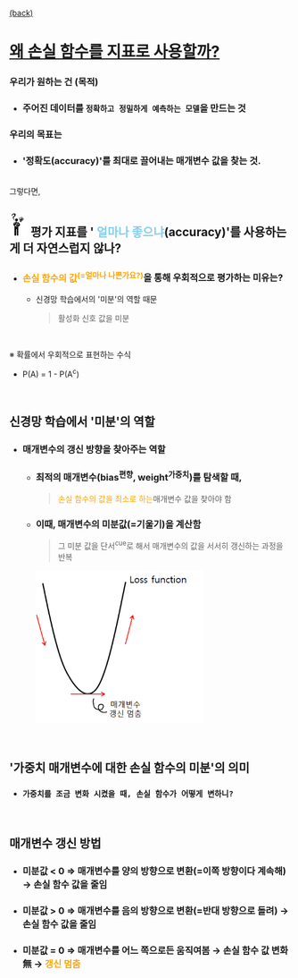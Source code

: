 [(back)](https://github.com/DoranLyong/DL_coding_master/tree/master/Self_tutorial/3_learning/MNIST_learning/2_loss_function)

# [왜 손실 함수를 지표로 사용할까?](https://blog.naver.com/cheeryun/221387314571)

### 우리가 원하는 건 (목적)
* ### 주어진 데이터를 ```정확하고 정밀하게 예측하는 모델```을 만드는 것

### 우리의 목표는 
* ### '<b>정확도</b>(accuracy)'를 최대로 끌어내는 매개변수 값을 찾는 것.

<br/>
그렇다면,

## <img src="6_but_why.png" width=33> 평가 지표를 '<span style="color:skyblue"> 얼마나 좋으냐</span>(accuracy)'를 사용하는게 더 자연스럽지 않나? <br/>
* ### <span style="color:orange">손실 함수의 값<sup>(=얼마나 나쁜가요?)</span>을 통해 우회적으로 평가하는 미유는?
    * 신경망 학습에서의 '미분'의 역할 때문 
        > 활성화 신호 값을 미분 

<br/>

※ 확률에서 우회적으로 표현하는 수식 
* P(A) = 1 - P(A<sup>c</sup>)

<br/>

## 신경망 학습에서 '미분'의 역할 
* ### 매개변수의 갱신 방향을 찾아주는 역할 

    * ### 최적의 매개변수(bias<sup>편향</sup>, weight<sup>가중치</sup>)를 탐색할 때, <br/>
        > <span style="color:orange">손실 함수의 값을 최소로 하는</span>매개변수 값을 찾아야 함  
    * ### 이때, 매개변수의 미분값(=기울기)을 계산함
        > 그 미분 값을 단서<sup>cue</sup>로 해서 매개변수의 값을 서서히 갱신하는 과정을 반복 

        <img src="loss_func.png" width=300>

<br/>

## '가중치 매개변수에 대한 손실 함수의 미분'의 의미 
* ### ```가중치를 조금 변화 시켰을 때, 손실 함수가 어떻게 변하니?```

<br/>

## 매개변수 갱신 방법 
* ### 미분값 < 0  ⇒ 매개변수를 양의 방향으로 변환(=이쪽 방향이다 계속해) → 손실 함수 값을 줄임
* ### 미분값 > 0  ⇒ 매개변수를 음의 방향으로 변환(=반대 방향으로 돌려) → 손실 함수 값을 줄임 
* ### 미분값 = 0 ⇒  매개변수를 어느 쪽으로든 움직여봄 → 손실 함수 값 변화 無 →  <span style="color:orange">갱신 멈춤 </span>